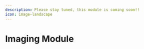```yaml
---
description: Please stay tuned, this module is coming soon!!
icon: image-landscape
---
```


# Imaging Module

